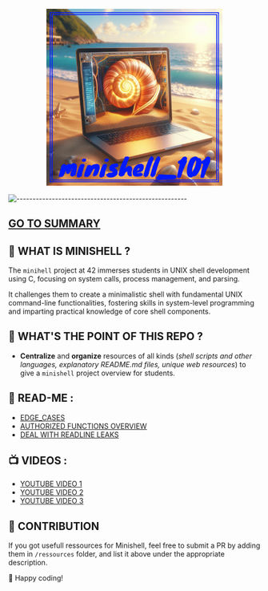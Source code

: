 <p align="center">
  <img src="img/minishell_101.png" width="70%"/>
</p>

![-----------------------------------------------------](https://raw.githubusercontent.com/andreasbm/readme/master/assets/lines/rainbow.png)

 
## [**GO TO SUMMARY**](https://github.com/maitreverge/minishell_101/tree/master/sommaire)



## 🚀 WHAT IS MINISHELL ?

The `minihell` project at 42 immerses students in UNIX shell development using C, focusing on system calls, process management, and parsing.

It challenges them to create a minimalistic shell with fundamental UNIX command-line functionalities, fostering skills in system-level programming and imparting practical knowledge of core shell components.  
    
## 🤔 WHAT'S THE POINT OF THIS REPO ?

- **Centralize** and **organize** resources of all kinds (*shell scripts and other languages, explanatory README.md files, unique web resources*) to give a `minishell` project overview for students.

## 📰 READ-ME :

- [EDGE_CASES](https://github.com/maitreverge/minishell_101/tree/master/ressources/edge_cases/)
- [AUTHORIZED FUNCTIONS OVERVIEW](https://github.com/maitreverge/minishell_101/tree/master/ressources/functions_overview/)
- [DEAL WITH READLINE LEAKS](https://github.com/maitreverge/minishell_101/tree/master/ressources/valgrind_readline)

## 📺 VIDEOS :
- [YOUTUBE VIDEO 1](https://youtu.be/ubt-UjcQUYg?si=pw96mb1qNF8aX1-E)
- [YOUTUBE VIDEO 2](https://youtu.be/ZjzMdsTWF0U?si=idUKKm46haWFGxCk)
- [YOUTUBE VIDEO 3](https://youtu.be/Yf380zTr_ro?si=979uyB81DxVdpUpT)

## 🤝 CONTRIBUTION

If you got usefull ressources for Minishell, feel free to submit a PR by adding them in `/ressources` folder, and list it above under the appropriate description.


🚀 Happy coding!

